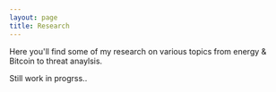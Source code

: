 ```yaml
---
layout: page
title: Research
---
```


Here you'll find some of my research on various topics from energy & Bitcoin to threat anaylsis. 

Still work in progrss..

